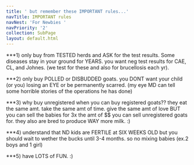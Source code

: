 ```yaml
---
title: ' but remember these IMPORTANT rules...'
navTitle: IMPORTANT rules
navNest: 'For Newbies '
navPriority: '2'
collection: SubPage
layout: default.html
---
```

\*\**1) only buy from TESTED herds and ASK for the test results. Some diseases stay in your ground for YEARS. you want neg test results for CAE, CL, and Johnes. (we test for these and also for brucellosis each yr). 

\*\**2) only buy POLLED or DISBUDDED goats. you DONT want your child (or you) losing an EYE or be permanently scarred. (my eye MD can tell some horrible stories of the operations he has done) 

\*\**3) why buy unregistered when you can buy registered goats?? they eat the same amt. take the same amt of time. give the same amt of love BUT you can sell the babies for 3x the amt of $$ you can sell unregistered goats for. they also are bred to produce WAY more milk. :) 

\*\**4) understand that ND kids are FERTILE at SIX WEEKS OLD but you should wait to wether the bucks until 3-4 months. so no mixing babies (ex.2 boys and 1 girl) 

\*\**5) have LOTS of FUN. :)
